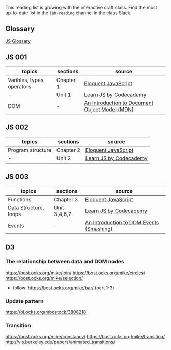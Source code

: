 This reading list is growing with the interactive craft class. Find the most up-to-date list in the `lab-reading` channel in the class Slack.

## Glossary

[JS Glossary](https://www.codecademy.com/articles/glossary-javascript)

## JS 001

topics | sections | source
--- | --- | ---
Varibles, types, operators | Chapter 1 | [Eloquent JavaScript](http://eloquentjavascript.net/)
- | Unit 1 | [Learn JS by Codecademy](https://www.codecademy.com/learn/javascript)
DOM | - | [An Introduction to Document Object Model (MDN)](https://developer.mozilla.org/en-US/docs/Web/API/Document_Object_Model/Introduction)

## JS 002

topics | sections | source
--- | --- | ---
Program structure | Chapter 2 | [Eloquent JavaScript](http://eloquentjavascript.net/)
- | Unit 2 | [Learn JS by Codecademy](https://www.codecademy.com/learn/javascript)

## JS 003

topics | sections | source
--- | --- | ---
Functions | Chapter 3 | [Eloquent JavaScript](http://eloquentjavascript.net/)
Data Structure, loops | Unit 3,4,6,7 | [Learn JS by Codecademy](https://www.codecademy.com/learn/javascript)
Events | - | [An Introduction to DOM Events (Smashing)](https://www.smashingmagazine.com/2013/11/an-introduction-to-dom-events/)

## D3

### The relationship between data and DOM nodes

https://bost.ocks.org/mike/join/
https://bost.ocks.org/mike/circles/
https://bost.ocks.org/mike/selection/

- follow: https://bost.ocks.org/mike/bar/ (part 1-3)

### Update pattern

https://bl.ocks.org/mbostock/3808218

### Transition

https://bost.ocks.org/mike/constancy/
https://bost.ocks.org/mike/transition/
http://vis.berkeley.edu/papers/animated_transitions/